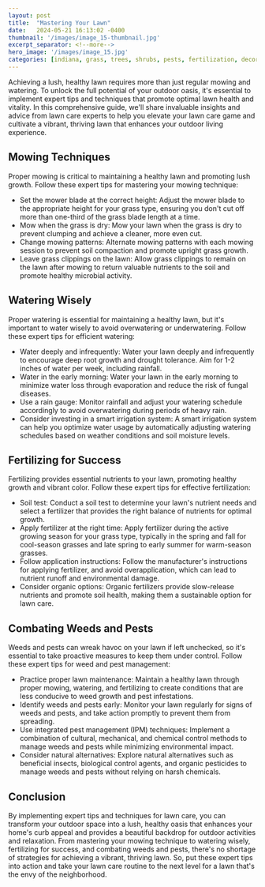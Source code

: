 ```yaml
---
layout: post
title:  "Mastering Your Lawn"
date:   2024-05-21 16:13:02 -0400
thumbnail: '/images/image_15-thumbnail.jpg'
excerpt_separator: <!--more-->
hero_image: '/images/image_15.jpg'
categories: [indiana, grass, trees, shrubs, pests, fertilization, decoration, curb appeal, garden, flowers, recreation]
---
```

Achieving a lush, healthy lawn requires more than just regular mowing and watering. <!--more-->To unlock the full potential of your outdoor oasis, it's essential to implement expert tips and techniques that promote optimal lawn health and vitality. In this comprehensive guide, we'll share invaluable insights and advice from lawn care experts to help you elevate your lawn care game and cultivate a vibrant, thriving lawn that enhances your outdoor living experience.

## Mowing Techniques
Proper mowing is critical to maintaining a healthy lawn and promoting lush growth. Follow these expert tips for mastering your mowing technique:
* Set the mower blade at the correct height: Adjust the mower blade to the appropriate height for your grass type, ensuring you don't cut off more than one-third of the grass blade length at a time.
* Mow when the grass is dry: Mow your lawn when the grass is dry to prevent clumping and achieve a cleaner, more even cut.
* Change mowing patterns: Alternate mowing patterns with each mowing session to prevent soil compaction and promote upright grass growth.
* Leave grass clippings on the lawn: Allow grass clippings to remain on the lawn after mowing to return valuable nutrients to the soil and promote healthy microbial activity.

## Watering Wisely
Proper watering is essential for maintaining a healthy lawn, but it's important to water wisely to avoid overwatering or underwatering. Follow these expert tips for efficient watering:
* Water deeply and infrequently: Water your lawn deeply and infrequently to encourage deep root growth and drought tolerance. Aim for 1-2 inches of water per week, including rainfall.
* Water in the early morning: Water your lawn in the early morning to minimize water loss through evaporation and reduce the risk of fungal diseases.
* Use a rain gauge: Monitor rainfall and adjust your watering schedule accordingly to avoid overwatering during periods of heavy rain.
* Consider investing in a smart irrigation system: A smart irrigation system can help you optimize water usage by automatically adjusting watering schedules based on weather conditions and soil moisture levels.

## Fertilizing for Success
Fertilizing provides essential nutrients to your lawn, promoting healthy growth and vibrant color. Follow these expert tips for effective fertilization:
* Soil test: Conduct a soil test to determine your lawn's nutrient needs and select a fertilizer that provides the right balance of nutrients for optimal growth.
* Apply fertilizer at the right time: Apply fertilizer during the active growing season for your grass type, typically in the spring and fall for cool-season grasses and late spring to early summer for warm-season grasses.
* Follow application instructions: Follow the manufacturer's instructions for applying fertilizer, and avoid overapplication, which can lead to nutrient runoff and environmental damage.
* Consider organic options: Organic fertilizers provide slow-release nutrients and promote soil health, making them a sustainable option for lawn care.

## Combating Weeds and Pests
Weeds and pests can wreak havoc on your lawn if left unchecked, so it's essential to take proactive measures to keep them under control. Follow these expert tips for weed and pest management:
* Practice proper lawn maintenance: Maintain a healthy lawn through proper mowing, watering, and fertilizing to create conditions that are less conducive to weed growth and pest infestations.
* Identify weeds and pests early: Monitor your lawn regularly for signs of weeds and pests, and take action promptly to prevent them from spreading.
* Use integrated pest management (IPM) techniques: Implement a combination of cultural, mechanical, and chemical control methods to manage weeds and pests while minimizing environmental impact.
* Consider natural alternatives: Explore natural alternatives such as beneficial insects, biological control agents, and organic pesticides to manage weeds and pests without relying on harsh chemicals.

## Conclusion
By implementing expert tips and techniques for lawn care, you can transform your outdoor space into a lush, healthy oasis that enhances your home's curb appeal and provides a beautiful backdrop for outdoor activities and relaxation. From mastering your mowing technique to watering wisely, fertilizing for success, and combating weeds and pests, there's no shortage of strategies for achieving a vibrant, thriving lawn. So, put these expert tips into action and take your lawn care routine to the next level for a lawn that's the envy of the neighborhood.
